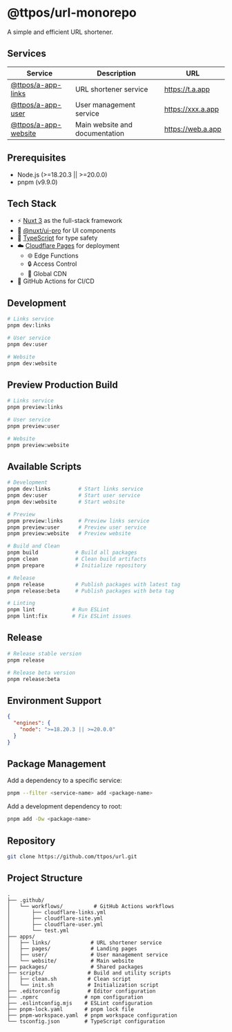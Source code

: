 # @ttpos/url-monorepo

A simple and efficient URL shortener.

## Services

| Service                               | Description                    | URL               |
| ------------------------------------- | ------------------------------ | ----------------- |
| [@ttpos/a-app-links](apps/links/)     | URL shortener service          | https://t.a.app   |
| [@ttpos/a-app-user](apps/user/)       | User management service        | https://xxx.a.app |
| [@ttpos/a-app-website](apps/website/) | Main website and documentation | https://web.a.app |

## Prerequisites

- Node.js (>=18.20.3 || >=20.0.0)
- pnpm (v9.9.0)

## Tech Stack

- ⚡️ [Nuxt 3](https://nuxt.com/) as the full-stack framework
- 🎨 [@nuxt/ui-pro](https://ui.nuxt.com/pro) for UI components
- 💪 [TypeScript](https://www.typescriptlang.org/) for type safety
- ☁️ [Cloudflare Pages](https://pages.cloudflare.com/) for deployment
  - 🌐 Edge Functions
  - 🔒 Access Control
  - 🚀 Global CDN
- 🔄 GitHub Actions for CI/CD

## Development

```bash
# Links service
pnpm dev:links

# User service
pnpm dev:user

# Website
pnpm dev:website
```

## Preview Production Build

```bash
# Links service
pnpm preview:links

# User service
pnpm preview:user

# Website
pnpm preview:website
```

## Available Scripts

```bash
# Development
pnpm dev:links         # Start links service
pnpm dev:user          # Start user service
pnpm dev:website       # Start website

# Preview
pnpm preview:links     # Preview links service
pnpm preview:user      # Preview user service
pnpm preview:website   # Preview website

# Build and Clean
pnpm build            # Build all packages
pnpm clean            # Clean build artifacts
pnpm prepare          # Initialize repository

# Release
pnpm release          # Publish packages with latest tag
pnpm release:beta     # Publish packages with beta tag

# Linting
pnpm lint            # Run ESLint
pnpm lint:fix        # Fix ESLint issues
```

## Release

```bash
# Release stable version
pnpm release

# Release beta version
pnpm release:beta
```

## Environment Support

```json
{
  "engines": {
    "node": ">=18.20.3 || >=20.0.0"
  }
}
```

## Package Management

Add a dependency to a specific service:

```bash
pnpm --filter <service-name> add <package-name>
```

Add a development dependency to root:

```bash
pnpm add -Dw <package-name>
```

## Repository

```bash
git clone https://github.com/ttpos/url.git
```

## Project Structure

```
.
├── .github/
│   └── workflows/          # GitHub Actions workflows
│       ├── cloudflare-links.yml
│       ├── cloudflare-site.yml
│       ├── cloudflare-user.yml
│       └── test.yml
├── apps/
│   ├── links/             # URL shortener service
│   ├── pages/             # Landing pages
│   ├── user/              # User management service
│   └── website/           # Main website
├── packages/              # Shared packages
├── scripts/              # Build and utility scripts
│   ├── clean.sh          # Clean script
│   └── init.sh           # Initialization script
├── .editorconfig         # Editor configuration
├── .npmrc               # npm configuration
├── .eslintconfig.mjs    # ESLint configuration
├── pnpm-lock.yaml       # pnpm lock file
├── pnpm-workspace.yaml  # pnpm workspace configuration
└── tsconfig.json        # TypeScript configuration
```
